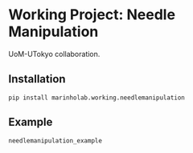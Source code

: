 # Working Project: Needle Manipulation

UoM-UTokyo collaboration.

## Installation

```
pip install marinholab.working.needlemanipulation
```

## Example

```
needlemanipulation_example
```